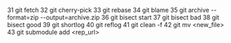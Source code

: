 31 git fetch 
32 git cherry-pick <commit>
33 git rebase <branch> 
34 git blame <file>
35 git archive --format=zip --output=archive.zip <branch>
36 git bisect start
37 git bisect bad
38 git bisect good <commit>
39 git shortlog
40 git reflog
41 git clean -f
42 git mv <oldfile> <new_file>
43 git submodule add <rep_url> <path>